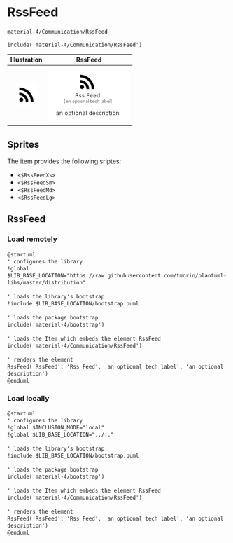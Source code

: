 # RssFeed


```text
material-4/Communication/RssFeed
```

```text
include('material-4/Communication/RssFeed')
```



| Illustration | RssFeed |
| :---: | :---: |
| ![illustration for Illustration](../../material-4/Communication/RssFeed.png) | ![illustration for RssFeed](../../material-4/Communication/RssFeed.Local.png) |



## Sprites
The item provides the following sriptes:

- `<$RssFeedXs>`
- `<$RssFeedSm>`
- `<$RssFeedMd>`
- `<$RssFeedLg>`





## RssFeed

### Load remotely
```plantuml
@startuml
' configures the library
!global $LIB_BASE_LOCATION="https://raw.githubusercontent.com/tmorin/plantuml-libs/master/distribution"

' loads the library's bootstrap
!include $LIB_BASE_LOCATION/bootstrap.puml

' loads the package bootstrap
include('material-4/bootstrap')

' loads the Item which embeds the element RssFeed
include('material-4/Communication/RssFeed')

' renders the element
RssFeed('RssFeed', 'Rss Feed', 'an optional tech label', 'an optional description')
@enduml
```

### Load locally
```plantuml
@startuml
' configures the library
!global $INCLUSION_MODE="local"
!global $LIB_BASE_LOCATION="../.."

' loads the library's bootstrap
!include $LIB_BASE_LOCATION/bootstrap.puml

' loads the package bootstrap
include('material-4/bootstrap')

' loads the Item which embeds the element RssFeed
include('material-4/Communication/RssFeed')

' renders the element
RssFeed('RssFeed', 'Rss Feed', 'an optional tech label', 'an optional description')
@enduml
```

